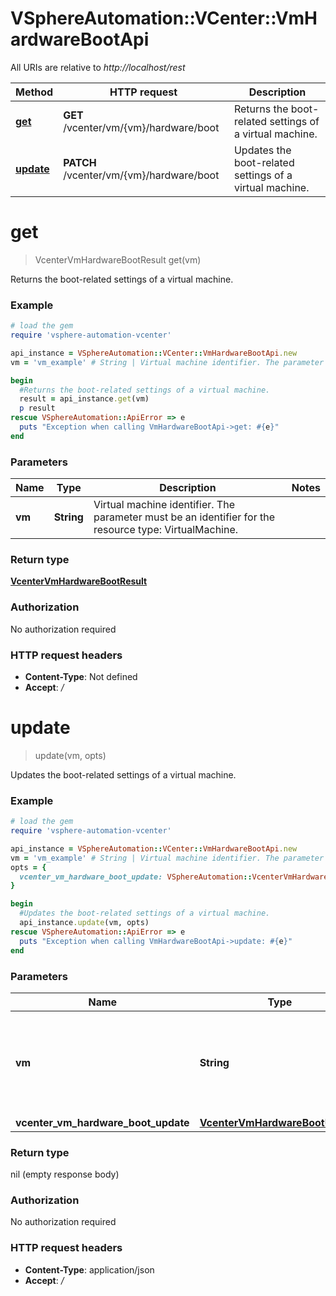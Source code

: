 # VSphereAutomation::VCenter::VmHardwareBootApi

All URIs are relative to *http://localhost/rest*

Method | HTTP request | Description
------------- | ------------- | -------------
[**get**](VmHardwareBootApi.md#get) | **GET** /vcenter/vm/{vm}/hardware/boot | Returns the boot-related settings of a virtual machine.
[**update**](VmHardwareBootApi.md#update) | **PATCH** /vcenter/vm/{vm}/hardware/boot | Updates the boot-related settings of a virtual machine.


# **get**
> VcenterVmHardwareBootResult get(vm)

Returns the boot-related settings of a virtual machine.

### Example
```ruby
# load the gem
require 'vsphere-automation-vcenter'

api_instance = VSphereAutomation::VCenter::VmHardwareBootApi.new
vm = 'vm_example' # String | Virtual machine identifier. The parameter must be an identifier for the resource type: VirtualMachine.

begin
  #Returns the boot-related settings of a virtual machine.
  result = api_instance.get(vm)
  p result
rescue VSphereAutomation::ApiError => e
  puts "Exception when calling VmHardwareBootApi->get: #{e}"
end
```

### Parameters

Name | Type | Description  | Notes
------------- | ------------- | ------------- | -------------
 **vm** | **String**| Virtual machine identifier. The parameter must be an identifier for the resource type: VirtualMachine. | 

### Return type

[**VcenterVmHardwareBootResult**](VcenterVmHardwareBootResult.md)

### Authorization

No authorization required

### HTTP request headers

 - **Content-Type**: Not defined
 - **Accept**: */*



# **update**
> update(vm, opts)

Updates the boot-related settings of a virtual machine.

### Example
```ruby
# load the gem
require 'vsphere-automation-vcenter'

api_instance = VSphereAutomation::VCenter::VmHardwareBootApi.new
vm = 'vm_example' # String | Virtual machine identifier. The parameter must be an identifier for the resource type: VirtualMachine.
opts = {
  vcenter_vm_hardware_boot_update: VSphereAutomation::VcenterVmHardwareBootUpdate.new # VcenterVmHardwareBootUpdate | 
}

begin
  #Updates the boot-related settings of a virtual machine.
  api_instance.update(vm, opts)
rescue VSphereAutomation::ApiError => e
  puts "Exception when calling VmHardwareBootApi->update: #{e}"
end
```

### Parameters

Name | Type | Description  | Notes
------------- | ------------- | ------------- | -------------
 **vm** | **String**| Virtual machine identifier. The parameter must be an identifier for the resource type: VirtualMachine. | 
 **vcenter_vm_hardware_boot_update** | [**VcenterVmHardwareBootUpdate**](VcenterVmHardwareBootUpdate.md)|  | [optional] 

### Return type

nil (empty response body)

### Authorization

No authorization required

### HTTP request headers

 - **Content-Type**: application/json
 - **Accept**: */*



